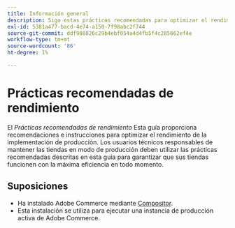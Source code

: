 ```yaml
---
title: Información general
description: Siga estas prácticas recomendadas para optimizar el rendimiento de su implementación de Adobe Commerce.
exl-id: 5381a477-bacd-4e74-a150-7f98abc2f744
source-git-commit: ddf988826c29b4ebf054a4d4fb5f4c285662ef4e
workflow-type: tm+mt
source-wordcount: '86'
ht-degree: 1%

---
```


# Prácticas recomendadas de rendimiento

El _Prácticas recomendadas de rendimiento_ Esta guía proporciona recomendaciones e instrucciones para optimizar el rendimiento de la implementación de producción. Los usuarios técnicos responsables de mantener las tiendas en modo de producción deben utilizar las prácticas recomendadas descritas en esta guía para garantizar que sus tiendas funcionen con la máxima eficiencia en todo momento.

## Suposiciones

* Ha instalado Adobe Commerce mediante [Compositor](../installation/composer.md).
* Esta instalación se utiliza para ejecutar una instancia de producción activa de Adobe Commerce.
